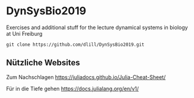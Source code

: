 # DynSysBio2019
Exercises and additional stuff for the lecture dynamical systems in biology at Uni Freiburg

`git clone https://github.com/dlill/DynSysBio2019.git`

## Nützliche Websites

Zum Nachschlagen
https://juliadocs.github.io/Julia-Cheat-Sheet/

Für in die Tiefe gehen
https://docs.julialang.org/en/v1/
